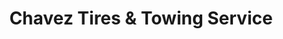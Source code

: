 ---
title: "Chavez Tires & Towing Service"
url: /smithfield/chavez-tires-and-towing-service/
shop: tyres
---